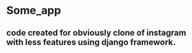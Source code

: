 # Some_app
## code created for obviously clone of instagram with less features using django framework.
